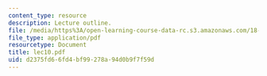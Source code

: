 ```yaml
---
content_type: resource
description: Lecture outline.
file: /media/https%3A/open-learning-course-data-rc.s3.amazonaws.com/18-443-statistics-for-applications-fall-2003/d2375fd66fd4bf99278a94d0b9f7f59d_lec10.pdf
file_type: application/pdf
resourcetype: Document
title: lec10.pdf
uid: d2375fd6-6fd4-bf99-278a-94d0b9f7f59d
---
```

